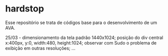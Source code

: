 # hardstop
Esse repositório se trata de códigos base para o desenvolvimento de um AVA.

25/03 - dimensionamento da tela padrão 1440x1024;
posição do div central x:400px, y:0, width:480, height:1024;
observar com Sudo o problema de exibição em outras resoluções;
...
